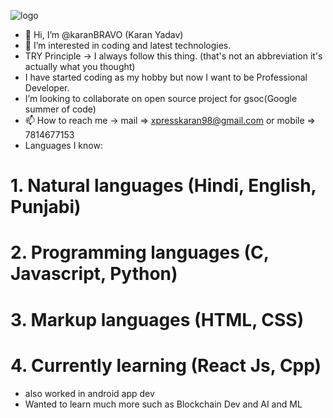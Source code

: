 ![logo](https://user-images.githubusercontent.com/77043443/193553031-add42aeb-63ba-4c8e-9eb3-5b5f315ccc26.png)
- 👋 Hi, I’m @karanBRAVO (Karan Yadav)
- 👀 I’m interested in coding and latest technologies.
- TRY Principle -> I always follow this thing. (that's not an abbreviation it's actually what you thought)
- I have started coding as my hobby but now I want to be Professional Developer.
- I’m looking to collaborate on open source project for gsoc(Google summer of code)
- 📫 How to reach me -> mail => xpresskaran98@gmail.com or mobile => 7814677153
- Languages I know:
# 1. Natural languages (Hindi, English, Punjabi)
# 2. Programming languages (C, Javascript, Python)
# 3. Markup languages (HTML, CSS)
# 4. Currently learning (React Js, Cpp)
- also worked in android app dev
- Wanted to learn much more such as Blockchain Dev and AI and ML
